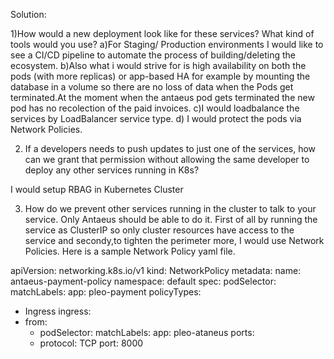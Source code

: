 Solution:

1)How would a new deployment look like for these services? What kind of tools would you use?
a)For Staging/ Production environments I would like to see a CI/CD pipeline to automate the process of building/deleting the ecosystem.
b)Also what i would strive for is high availability on both the pods (with more replicas) or app-based HA for example by mounting the database in a volume so there are no loss of data when the Pods get terminated.At the moment when the antaeus pod gets terminated the new pod has no recolection of the paid invoices. 
c)I would loadbalance the services by LoadBalancer service type.
d) I would protect the pods via Network Policies.


2) If a developers needs to push updates to just one of the services, how can we grant that permission without allowing the same developer to deploy any other services running in K8s?

I would setup RBAG in Kubernetes Cluster

3) How do we prevent other services running in the cluster to talk to your service. Only Antaeus should be able to do it.
First of all by running the service as ClusterIP so only cluster resources have access to the service and secondy,to tighten the perimeter more, I would use Network Policies.
Here is a sample Network Policy yaml file.

apiVersion: networking.k8s.io/v1
kind: NetworkPolicy
metadata:
  name: antaeus-payment-policy
  namespace: default
spec:
  podSelector:
    matchLabels:
      app: pleo-payment
  policyTypes:
  - Ingress
  ingress:
  - from:
    - podSelector:
        matchLabels:
          app: pleo-ataneus
    ports:
    - protocol: TCP
      port: 8000


